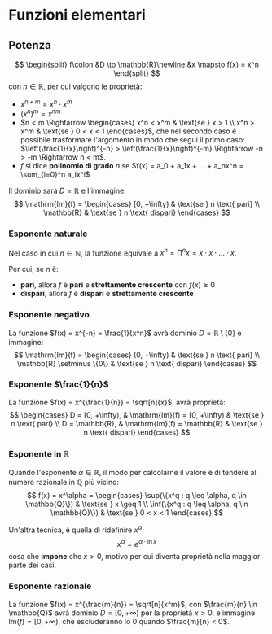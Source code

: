 # Funzioni elementari

## Potenza

$$
\begin{split}
f\colon &D \to \mathbb{R}\newline
&x \mapsto f(x) = x^n
\end{split}
$$
con $n \in \mathbb{R}$, per cui valgono le proprietà:
- $x^{n+m} = x^n \cdot x^m$
- $(x^n)^m = x^{nm}$
- $n < m \Rightarrow \begin{cases} x^n < x^m & \text{se } x > 1 \\ x^n > x^m & \text{se } 0 < x < 1 \end{cases}$, che nel secondo caso è possibile trasformare l'argomento in modo che segui il primo caso: $\left(\frac{1}{x}\right)^{-n} > \left(\frac{1}{x}\right)^{-m} \Rightarrow -n > -m \Rightarrow n < m$.
- $f$ si dice **polinomio di grado** $n$ se $f(x) = a_0 + a_1x + ... + a_nx^n = \sum_{i=0}^n a_ix^i$

Il dominio sarà $D = \mathbb{R}$ e l'immagine:
$$
\mathrm{Im}(f) =
\begin{cases}
[0, +\infty) & \text{se } n \text{ pari} \\
\mathbb{R} & \text{se } n \text{ dispari}
\end{cases}
$$

### Esponente naturale

Nel caso in cui $n \in \mathbb{N}$, la funzione equivale a $x^n = \prod^n x = x \cdot x \cdot ... \cdot x$.

Per cui, se $n$ è:
- **pari**, allora $f$ è **pari** e **strettamente crescente** con $f(x) \geq 0$
- **dispari**, allora $f$ è **dispari** e **strettamente crescente**

### Esponente negativo

La funzione $f(x) = x^{-n} = \frac{1}{x^n}$ avrà dominio $D = \mathbb{R} \setminus \{0\}$ e immagine:
$$
\mathrm{Im}(f) =
\begin{cases}
(0, +\infty) & \text{se } n \text{ pari} \\
\mathbb{R} \setminus \{0\} & \text{se } n \text{ dispari}
\end{cases}
$$

### Esponente $\frac{1}{n}$

La funzione $f(x) = x^{\frac{1}{n}} = \sqrt[n]{x}$, avrà proprietà:
$$
\begin{cases}
D = [0, +\infty), & \mathrm{Im}(f) = [0, +\infty) & \text{se } n \text{ pari} \\
D = \mathbb{R}, & \mathrm{Im}(f) = \mathbb{R} & \text{se } n \text{ dispari}
\end{cases}
$$

### Esponente in $\mathbb{R}$

Quando l'esponente $\alpha \in \mathbb{R}$, il modo per calcolarne il valore è di tendere al numero razionale in $\mathbb{Q}$ più vicino:
$$
f(x) = x^\alpha =
\begin{cases}
\sup(\{x^q : q \leq \alpha, q \in \mathbb{Q}\}) & \text{se } x \geq 1 \\
\inf(\{x^q : q \leq \alpha, q \in \mathbb{Q}\}) & \text{se } 0 < x < 1
\end{cases}
$$

Un'altra tecnica, è quella di ridefinire $x^\alpha$:
$$x^\alpha = e^{\alpha \cdot \ln x}$$
cosa che **impone** che $x > 0$, motivo per cui diventa proprietà nella maggior parte dei casi.

### Esponente razionale

La funzione $f(x) = x^{\frac{m}{n}} = \sqrt[n]{x^m}$, con $\frac{m}{n} \in \mathbb{Q}$ avrà dominio $D = [0, +\infty)$ per la proprietà $x > 0$, e immagine $\mathrm{Im}(f) = [0, +\infty)$, che escluderanno lo $0$ quando $\frac{m}{n} < 0$.
